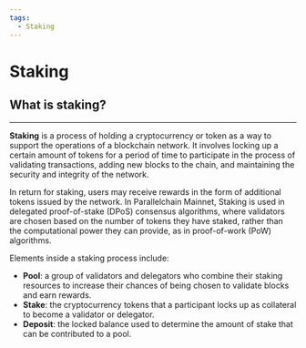 ```yaml
---
tags:
  - Staking
---
```



# Staking

## What is staking?
---

**Staking** is a process of holding a cryptocurrency or token as a way to support the operations of a blockchain network. It involves locking up a certain amount of tokens for a period of time to participate in the process of validating transactions, adding new blocks to the chain, and maintaining the security and integrity of the network.

In return for staking, users may receive rewards in the form of additional tokens issued by the network. In Parallelchain Mainnet, Staking is used in delegated proof-of-stake (DPoS) consensus algorithms, where validators are chosen based on the number of tokens they have staked, rather than the computational power they can provide, as in proof-of-work (PoW) algorithms.

Elements inside a staking process include:

- **Pool**: a group of validators and delegators who combine their staking resources to increase their chances of being chosen to validate blocks and earn rewards.
- **Stake**: the cryptocurrency tokens that a participant locks up as collateral to become a validator or delegator.
- **Deposit**: the locked balance used to determine the amount of stake that can be contributed to a pool.

